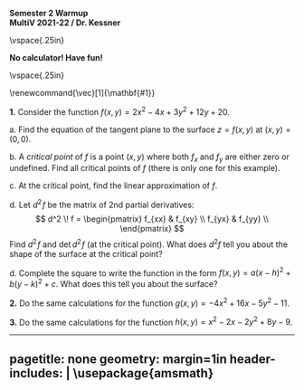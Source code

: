 __Semester 2 Warmup__   
__MultiV 2021-22 / Dr. Kessner__    

\vspace{.25in}

__No calculator!  Have fun!__

\vspace{.25in}

\renewcommand{\vec}[1]{\mathbf{#1}}

__1.__  Consider the function $f(x,y) = 2x^2 -4x +3y^2 +12y +20$.

a. Find the equation of the tangent plane to the surface $z = f(x,y)$ at
$(x,y) = (0,0)$.

b.  A _critical point_ of $f$ is a point $(x,y)$ where both $f_x$ and $f_y$ are
either zero or undefined. Find all critical points of $f$ (there is only one for 
this example).

c. At the critical point, find the linear approximation of $f$.  

d. Let $d^2 \! f$ be the matrix of 2nd partial derivatives: 
$$
d^2 \! f = 
\begin{pmatrix}
    f_{xx} & f_{xy} \\
    f_{yx} & f_{yy} \\
\end{pmatrix}
$$
Find $d^2 \! f$ and $\det d^2 \! f$ (at the critical point).
What does $d^2 f$ tell you about the shape of the surface at the critical
point?

d. Complete the square to write the function in the form $f(x,y) = a(x-h)^2 +
b(y-k)^2 + c$.  What does this tell you about the surface?

__2.__  Do the same calculations for the function $g(x,y) = -4x^2 +16x -5y^2 -11$.


__3.__  Do the same calculations for the function $h(x,y) = x^2 -2x -2y^2 +8y -9$.  



---
pagetitle: none
geometry: margin=1in
header-includes: |
    \usepackage{amsmath}
---



